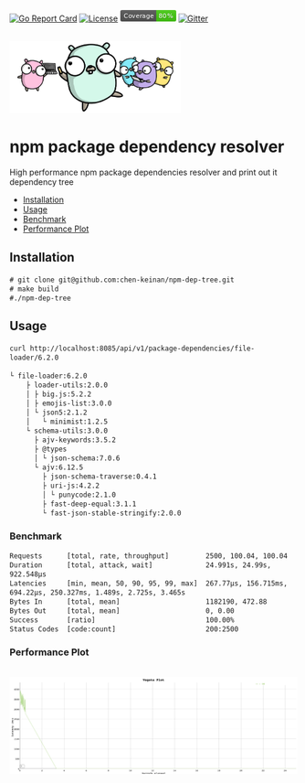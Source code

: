 [![Go Report Card](https://goreportcard.com/badge/github.com/chen-keinan/npm-dep-tree)](https://goreportcard.com/report/github.com/chen-keinan/npm-dep-tree)
[![License](https://img.shields.io/badge/License-Apache%202.0-blue.svg)](https://github.com/chen-keinan/beacon/blob/main/LICENSE)
<img src="./pkg/images/coverage_badge.png" alt="test coverage badge">
[![Gitter](https://badges.gitter.im/beacon-sec/community.svg)](https://gitter.im/beacon-sec/community?utm_source=badge&utm_medium=badge&utm_campaign=pr-badge)

<br><img src="./pkg/images/npm-bg.png" width="300" alt="npm-bg.png logo"><br>
# npm package dependency resolver

High performance npm package dependencies resolver and print out it dependency tree

* [Installation](#installation)
* [Usage](#Usage)
* [Benchmark](#benchmark)
* [Performance Plot](#performance-plot)

## Installation

```
# git clone git@github.com:chen-keinan/npm-dep-tree.git
# make build
#./npm-dep-tree
```

## Usage

```
curl http://localhost:8085/api/v1/package-dependencies/file-loader/6.2.0

└ file-loader:6.2.0
    ├ loader-utils:2.0.0
    │ ├ big.js:5.2.2
    │ ├ emojis-list:3.0.0
    │ └ json5:2.1.2
    │   └ minimist:1.2.5
    └ schema-utils:3.0.0
      ├ ajv-keywords:3.5.2
      ├ @types
      │ └ json-schema:7.0.6
      └ ajv:6.12.5
        ├ json-schema-traverse:0.4.1
        ├ uri-js:4.2.2
        │ └ punycode:2.1.0
        ├ fast-deep-equal:3.1.1
        └ fast-json-stable-stringify:2.0.0
```

### Benchmark

```
Requests      [total, rate, throughput]         2500, 100.04, 100.04
Duration      [total, attack, wait]             24.991s, 24.99s, 922.548µs
Latencies     [min, mean, 50, 90, 95, 99, max]  267.77µs, 156.715ms, 694.22µs, 250.327ms, 1.489s, 2.725s, 3.465s
Bytes In      [total, mean]                     1182190, 472.88
Bytes Out     [total, mean]                     0, 0.00
Success       [ratio]                           100.00%
Status Codes  [code:count]                      200:2500
```

### Performance Plot

<br><img src="./pkg/images/vegeta_plot.png" width="800" alt="vegeta performance plot"><br>
